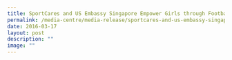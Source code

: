 ```yaml
---
title: SportCares and US Embassy Singapore Empower Girls through Football
permalink: /media-centre/media-release/sportcares-and-us-embassy-singapore-empower-girls-through-football/
date: 2016-03-17
layout: post
description: ""
image: ""
---
```

